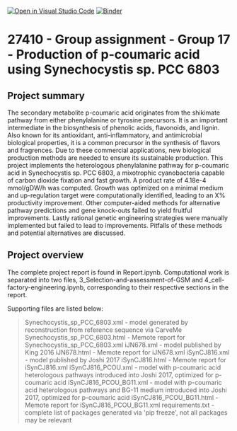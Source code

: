 [![Open in Visual Studio Code](https://classroom.github.com/assets/open-in-vscode-c66648af7eb3fe8bc4f294546bfd86ef473780cde1dea487d3c4ff354943c9ae.svg)](https://classroom.github.com/online_ide?assignment_repo_id=9066812&assignment_repo_type=AssignmentRepo)
[![Binder](https://mybinder.org/badge_logo.svg)](https://mybinder.org/v2/gh/27410/27410-group-assigment-group_17/main)

# 27410 - Group assignment - Group 17 - Production of p-coumaric acid using Synechocystis sp. PCC 6803

## Project summary
The secondary metabolite p-coumaric acid originates from the shikimate pathway from either phenylalanine or tyrosine precursors. It is an important intermediate in the biosynthesis of phenolic acids, flavonoids, and lignin. Also known for its antioxidant, anti-inflammatory, and antimicrobial biological properties, it is a common precursor in the synthesis of flavors and fragrences. Due to these commercial applications, new biological production methods are needed to ensure its sustainable production. This project implements the heterologous phenylalanine pathway for p-coumaric acid in Synechocystis sp. PCC 6803, a mixotrophic cyanobacteria capable of carbon dioxide fixation and fast growth. A product rate of 4.18e-4 mmol/gDW/h was computed. Growth was optimized on a minimal medium and up-regulation target were computationally identified, leading to an X% productivity improvement. Other computer-aided methods for alternative pathway predictions and gene knock-outs failed to yield fruitful improvements. Lastly rational genetic engineering strategies were manually implemented but failed to lead to improvements. Pitfalls of these methods and potential alternatives are discussed.

## Project overview
The complete project report is found in Report.ipynb. Computational work is separated into two files, 3_Selection-and-assessment-of-GSM and 4_cell-factory-engineering.ipynb, corresponding to their respective sections in the report.

Supporting files are listed below:

>Synechocystis_sp_PCC_6803.xml - model generated by reconstruction from reference sequence via CarveMe
>Synechocystis_sp_PCC_6803.html - Memote report for Synechocystis_sp_PCC_6803.xml
>iJN678.xml - model published by King 2016
>iJN678.html - Memote report for iJN678.xml
>iSynCJ816.xml - model published by Joshi 2017
>iSynCJ816.html - Memote report for iSynCJ816.xml
>iSynCJ816_PCOU.xml - model with p-coumaric acid heterologous pathways introduced into Joshi 2017, optimized for p-coumaric acid
>iSynCJ816_PCOU_BG11.xml - model with p-coumaric acid heterologous pathways and BG-11 medium introduced into Joshi 2017, optimized for p-coumaric acid
>iSynCJ816_PCOU_BG11.html - Memote report for iSynCJ816_PCOU_BG11.xml
>requirements.txt - complete list of packages generated via 'pip freeze', not all packages may be relevant

